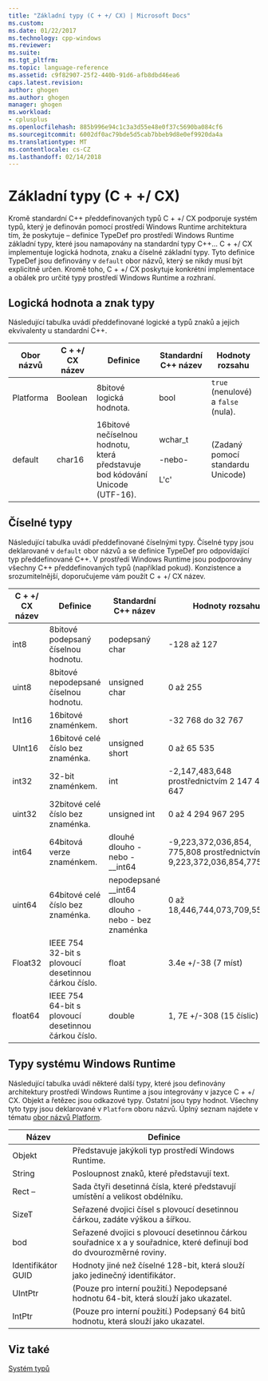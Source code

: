 ```yaml
---
title: "Základní typy (C + +/ CX) | Microsoft Docs"
ms.custom: 
ms.date: 01/22/2017
ms.technology: cpp-windows
ms.reviewer: 
ms.suite: 
ms.tgt_pltfrm: 
ms.topic: language-reference
ms.assetid: c9f82907-25f2-440b-91d6-afb8dbd46ea6
caps.latest.revision: 
author: ghogen
ms.author: ghogen
manager: ghogen
ms.workload:
- cplusplus
ms.openlocfilehash: 885b996e94c1c3a3d55e48e0f37c5690ba084cf6
ms.sourcegitcommit: 6002df0ac79bde5d5cab7bbeb9d8e0ef9920da4a
ms.translationtype: MT
ms.contentlocale: cs-CZ
ms.lasthandoff: 02/14/2018
---
```

# <a name="fundamental-types-ccx"></a>Základní typy (C + +/ CX)
Kromě standardní C++ předdefinovaných typů C + +/ CX podporuje systém typů, který je definován pomocí prostředí Windows Runtime architektura tím, že poskytuje – definice TypeDef pro prostředí Windows Runtime základní typy, které jsou namapovány na standardní typy C++... C + +/ CX implementuje logická hodnota, znaku a číselné základní typy. Tyto definice TypeDef jsou definovány v `default` obor názvů, který se nikdy musí být explicitně určen. Kromě toho, C + +/ CX poskytuje konkrétní implementace a obálek pro určité typy prostředí Windows Runtime a rozhraní.  
  
## <a name="boolean-and-character-types"></a>Logická hodnota a znak typy  
 Následující tabulka uvádí předdefinované logické a typů znaků a jejich ekvivalenty u standardní C++.  
  
|Obor názvů|C + +/ CX název|Definice|Standardní C++ název|Hodnoty rozsahu|  
|---------------|-----------------------------------------------------------------------|----------------|-------------------------|---------------------|  
|Platforma|Boolean|8bitové logická hodnota.|bool|`true` (nenulové) a `false` (nula).|  
|default|char16|16bitové nečíselnou hodnotu, která představuje bod kódování Unicode (UTF-16).|wchar_t<br /><br /> -nebo-<br /><br /> L'c'|(Zadaný pomocí standardu Unicode)|  
  
## <a name="numeric-types"></a>Číselné typy  
 Následující tabulka uvádí předdefinované číselnými typy. Číselné typy jsou deklarované v `default` obor názvů a se definice TypeDef pro odpovídající typ předdefinované C++. V prostředí Windows Runtime jsou podporovány všechny C++ předdefinovaných typů (například pokud). Konzistence a srozumitelnější, doporučujeme vám použít C + +/ CX název.  
  
|C + +/ CX název|Definice|Standardní C++ název|Hodnoty rozsahu|  
|-----------------------------------------------------------------------|----------------|-------------------------|---------------------|  
|int8|8bitové podepsaný číselnou hodnotu.|podepsaný char|-128 až 127|  
|uint8|8bitové nepodepsané číselnou hodnotu.|unsigned char|0 až 255|  
|Int16|16bitové znaménkem.|short|-32 768 do 32 767|  
|UInt16|16bitové celé číslo bez znaménka.|unsigned short|0 až 65 535|  
|int32|32-bit znaménkem.|int|-2,147,483,648 prostřednictvím 2 147 483 647|  
|uint32|32bitové celé číslo bez znaménka.|unsigned int|0 až 4 294 967 295|  
|int64|64bitová verze znaménkem.|dlouhé dlouho - nebo - __int64|-9,223,372,036,854, 775,808 prostřednictvím 9,223,372,036,854,775,807|  
|uint64|64bitové celé číslo bez znaménka.|nepodepsané __int64 dlouho dlouho - nebo - bez znaménka|0 až 18,446,744,073,709,551,615|  
|Float32|IEEE 754 32-bit s plovoucí desetinnou čárkou číslo.|float|3.4e +/-38 (7 míst)|  
|float64|IEEE 754 64-bit s plovoucí desetinnou čárkou číslo.|double|1, 7E +/-308 (15 číslic)|  
  
## <a name="windows-runtime-types"></a>Typy systému Windows Runtime  
 Následující tabulka uvádí některé další typy, které jsou definovány architektury prostředí Windows Runtime a jsou integrovány v jazyce C + +/ CX. Objekt a řetězec jsou odkazové typy. Ostatní jsou typy hodnot. Všechny tyto typy jsou deklarované v `Platform` oboru názvů. Úplný seznam najdete v tématu [obor názvů Platform](../cppcx/platform-namespace-c-cx.md).  
  
|Název|Definice|  
|----------|----------------|  
|Objekt|Představuje jakýkoli typ prostředí Windows Runtime.|  
|String|Posloupnost znaků, které představují text.|  
|Rect –|Sada čtyři desetinná čísla, které představují umístění a velikost obdélníku.|  
|SizeT|Seřazené dvojici čísel s plovoucí desetinnou čárkou, zadáte výškou a šířkou.|  
|bod|Seřazené dvojici s plovoucí desetinnou čárkou souřadnice x a y souřadnice, které definují bod do dvourozměrné roviny.|  
|Identifikátor GUID|Hodnoty jiné než číselné 128-bit, která slouží jako jedinečný identifikátor.|  
|UIntPtr|(Pouze pro interní použití.) Nepodepsané hodnotu 64-bit, která slouží jako ukazatel.|  
|IntPtr|(Pouze pro interní použití.)  Podepsaný 64 bitů hodnotu, která slouží jako ukazatel.|  
  
## <a name="see-also"></a>Viz také  
 [Systém typů](../cppcx/type-system-c-cx.md)